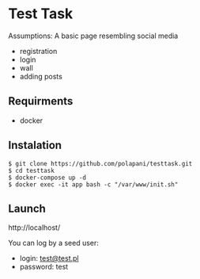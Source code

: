 # Test Task

Assumptions: A basic page resembling social media
- registration
- login
- wall
- adding posts

## Requirments
- docker

## Instalation 
```
$ git clone https://github.com/polapani/testtask.git
$ cd testtask
$ docker-compose up -d
$ docker exec -it app bash -c "/var/www/init.sh"
```

## Launch

http://localhost/

You can log by a seed user:
- login: test@test.pl
- password: test

